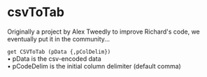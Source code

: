 # csvToTab
Originally a project by Alex Tweedly to improve Richard's code, we eventually put it in the community...

`get CSVToTab (pData {,pColDelim})`  
• pData is the csv-encoded data  
• pCodeDelim is the initial column delimiter (default comma)

